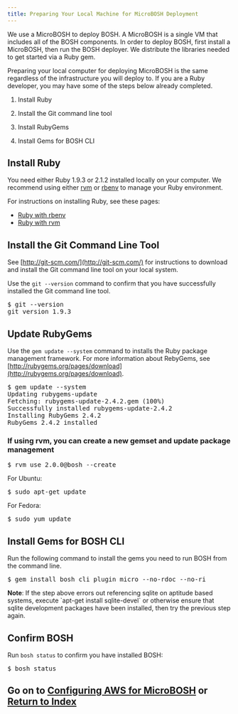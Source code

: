 ```yaml
---
title: Preparing Your Local Machine for MicroBOSH Deployment
---
```


We use a MicroBOSH to deploy BOSH.
A MicroBOSH is a single VM that includes all of the BOSH components.
In order to deploy BOSH, first install a MicroBOSH, then run the BOSH deployer.
We distribute the libraries needed to get started via a Ruby gem.

Preparing your local computer for deploying MicroBOSH is the same
regardless of the infrastructure you will deploy to.
If you are a Ruby developer, you may have some of the steps below already
completed.

1. Install Ruby

2. Install the Git command line tool

3. Install RubyGems

4. Install Gems for BOSH CLI

## <a id="install-ruby"></a>Install Ruby ##

You need either Ruby 1.9.3 or 2.1.2 installed locally on your computer.
We recommend using either [rvm](https://rvm.io/rvm/install) or [rbenv](https://github.com/sstephenson/rbenv) to manage your Ruby environment.

For instructions on installing Ruby, see these pages:

* [Ruby with rbenv](../common/install_ruby_rbenv.html)
* [Ruby with rvm](../common/install_ruby_rvm.html)

## <a id="install-git"></a>Install the Git Command Line Tool ##

See [http://git-scm.com/](http://git-scm.com/) for instructions to download and
install the Git command line tool on your local system.

Use the `git --version` command to confirm that you have successfully installed the Git command line tool.

<pre class="terminal">
$ git --version
git version 1.9.3
</pre>

## <a id="update-rubygems"></a>Update RubyGems ##

Use the `gem update --system` command to installs the Ruby package management
framework.
For more information about RebyGems, see [http://rubygems.org/pages/download](http://rubygems.org/pages/download).

<pre class="terminal">
$ gem update --system
Updating rubygems-update
Fetching: rubygems-update-2.4.2.gem (100%)
Successfully installed rubygems-update-2.4.2
Installing RubyGems 2.4.2
RubyGems 2.4.2 installed
</pre>

### If using rvm, you can create a new gemset and update package management

<pre class="terminal">
$ rvm use 2.0.0@bosh --create
</pre>

For Ubuntu:

<pre class="terminal">
$ sudo apt-get update
</pre>

For Fedora:

<pre class="terminal">
$ sudo yum update
</pre>

## <a id="bosh-cli-gems"></a>Install Gems for BOSH CLI ##

Run the following command to install the gems you need to run BOSH from the
command line.

<pre class="terminal">
$ gem install bosh_cli_plugin_micro --no-rdoc --no-ri
</pre>

<p class="note"><strong>Note</strong>: If the step above errors out referencing sqlite on aptitude based systems, execute `apt-get install sqlite-devel` or otherwise ensure that sqlite development packages have been installed, then try the previous step again.</p>

## <a id="bosh-status"></a>Confirm BOSH ##
Run `bosh status` to confirm you have installed BOSH:

<pre class="terminal">
$ bosh status
</pre>

## Go on to [Configuring AWS for MicroBOSH](./configure_aws_micro_bosh.html) or [Return to Index](./index.html)